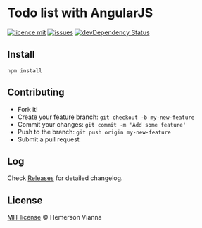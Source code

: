 # Todo list with AngularJS

[![licence mit](https://img.shields.io/badge/license-MIT-blue.svg?style=flat-square)](http://hemersonvianna.mit-license.org/)
[![issues](https://img.shields.io/github/issues/descco-tools/resource-angularjs-todo-list.svg?style=flat-square)](https://github.com/descco-tools/resource-angularjs-todo-list/issues)
[![devDependency Status](https://david-dm.org/descco-tools/resource-angularjs-todo-list/dev-status.svg)](https://david-dm.org/descco-tools/resource-angularjs-todo-list#info=devDependencies)

## Install

```
npm install
```

## Contributing

- Fork it!
- Create your feature branch: `git checkout -b my-new-feature`
- Commit your changes: `git commit -m 'Add some feature'`
- Push to the branch: `git push origin my-new-feature`
- Submit a pull request

## Log

Check [Releases](https://github.com/descco-tools/resource-angularjs-todo-list/releases) for detailed changelog.

## License

[MIT license](http://hemersonvianna.mit-license.org/) © Hemerson Vianna
